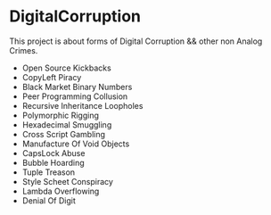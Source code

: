 # DigitalCorruption
This project is about forms of Digital Corruption && other non Analog Crimes.

- Open Source Kickbacks
- CopyLeft Piracy
- Black Market Binary Numbers
- Peer Programming Collusion
- Recursive Inheritance Loopholes
- Polymorphic Rigging
- Hexadecimal Smuggling
- Cross Script Gambling
- Manufacture Of Void Objects
- CapsLock Abuse
- Bubble Hoarding
- Tuple Treason
- Style Scheet Conspiracy
- Lambda Overflowing
- Denial Of Digit

